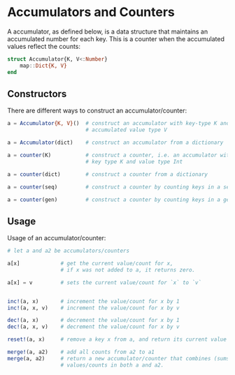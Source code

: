 # Accumulators and Counters

A accumulator, as defined below, is a data structure that maintains an
accumulated number for each key. This is a counter when the accumulated
values reflect the counts:

```julia
struct Accumulator{K, V<:Number}
    map::Dict{K, V}
end
```

## Constructors

There are different ways to construct an accumulator/counter:

```julia
a = Accumulator{K, V}()  # construct an accumulator with key-type K and
                         # accumulated value type V

a = Accumulator(dict)    # construct an accumulator from a dictionary

a = counter(K)           # construct a counter, i.e. an accumulator with
                         # key type K and value type Int

a = counter(dict)        # construct a counter from a dictionary

a = counter(seq)         # construct a counter by counting keys in a sequence

a = counter(gen)         # construct a counter by counting keys in a generator
```

## Usage
Usage of an accumulator/counter:

```julia
# let a and a2 be accumulators/counters

a[x]             # get the current value/count for x,
                 # if x was not added to a, it returns zero.

a[x] = v         # sets the current value/count for `x` to `v`


inc!(a, x)       # increment the value/count for x by 1
inc!(a, x, v)    # increment the value/count for x by v

dec!(a, x)       # decrement the value/count for x by 1
dec!(a, x, v)    # decrement the value/count for x by v

reset!(a, x)     # remove a key x from a, and return its current value

merge!(a, a2)    # add all counts from a2 to a1
merge(a, a2)     # return a new accumulator/counter that combines (sums) the
                 # values/counts in both a and a2.
```


